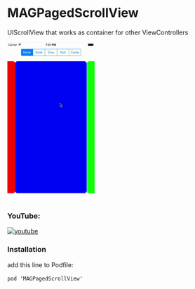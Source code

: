# MAGPagedScrollView
UIScrollView that works as container for other ViewControllers

[![ScreenShot](resources/MAGPagedScrollViewDemo.gif)](https://raw.githubusercontent.com/MadAppGang/MAGPagedScrollView/master/resources/MAGPagedScrollViewDemo.mov)

### YouTube:
[![youtube](http://img.youtube.com/vi/4xZoOypS128/0.jpg)](http://www.youtube.com/watch?v=4xZoOypS128)


### Installation

add this line to Podfile:

    pod 'MAGPagedScrollView'

